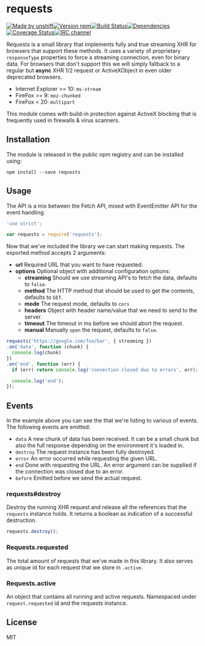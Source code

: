 # requests

[![Made by unshift][made-by]](http://unshift.io)[![Version npm][version]](http://browsenpm.org/package/requests)[![Build Status][build]](https://travis-ci.org/unshiftio/requests)[![Dependencies][david]](https://david-dm.org/unshiftio/requests)[![Coverage Status][cover]](https://coveralls.io/r/unshiftio/requests?branch=master)[![IRC channel][irc]](http://webchat.freenode.net/?channels=unshift)

[made-by]: https://img.shields.io/badge/made%20by-unshift-00ffcc.svg?style=flat-square
[version]: https://img.shields.io/npm/v/requests.svg?style=flat-square
[build]: https://img.shields.io/travis/unshiftio/requests/master.svg?style=flat-square
[david]: https://img.shields.io/david/unshiftio/requests.svg?style=flat-square
[cover]: https://img.shields.io/coveralls/unshiftio/requests/master.svg?style=flat-square
[irc]: https://img.shields.io/badge/IRC-irc.freenode.net%23unshift-00a8ff.svg?style=flat-square

Requests is a small library that implements fully and true streaming XHR for
browsers that support these methods. It uses a variety of proprietary
`responseType` properties to force a streaming connection, even for binary data.
For browsers that don't support this we will simply fallback to a regular but
**async** XHR 1/2 request or ActiveXObject in even older deprecated browsers.

- Internet Explorer >= 10: `ms-stream`
- FireFox >= 9: `moz-chunked`
- FireFox < 20: `multipart`

This module comes with build-in protection against ActiveX blocking that is
frequently used in firewalls & virus scanners.

## Installation

The module is released in the public npm registry and can be installed using:

```
npm install --save requests
```

## Usage

The API is a mix between the Fetch API, mixed with EventEmitter API for the
event handling.

```js
'use strict';

var requests = require('requests');
```

Now that we've included the library we can start making requests. The exported
method accepts 2 arguments:

- **url** Required URL that you want to have requested.
- **options** Optional object with additional configuration options:
  - **streaming** Should we use streaming API's to fetch the data, defaults to
  `false`.
  - **method** The HTTP method that should be used to get the contents, defaults
  to `GET`.
  - **mode** The request mode, defaults to `cors`
  - **headers** Object with header name/value that we need to send to the server.
  - **timeout** The timeout in ms before we should abort the request.
  - **manual** Manually `open` the request, defaults to `false`.

```js
requests('https://google.com/foo/bar', { streaming })
.on('data', function (chunk) {
  console.log(chunk)
})
.on('end', function (err) {
  if (err) return console.log('connection closed due to errors', err);

  console.log('end');
});
```

## Events

In the example above you can see the that we're listing to various of events.
The following events are emitted:

- `data` A new chunk of data has been received. It can be a small chunk but also
  the full response depending on the environment it's loaded in.
- `destroy` The request instance has been fully destroyed.
- `error` An error occurred while requesting the given URL.
- `end` Done with requesting the URL. An error argument can be supplied if the
  connection was closed due to an error.
- `before` Emitted before we send the actual request.

### requests#destroy

Destroy the running XHR request and release all the references that the
`requests` instance holds. It returns a boolean as indication of a successful
destruction.

```js
requests.destroy();
```

### Requests.requested

The total amount of requests that we've made in this library. It also serves as
unique id for each request that we store in `.active`.

### Requests.active

An object that contains all running and active requests. Namespaced under
`request.requested` id and the requests instance.

## License

MIT

